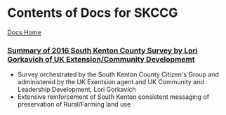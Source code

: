 # Contents of Docs for SKCCG
[Docs Home](/info/docs/)


### [Summary of 2016 South Kenton County Survey by Lori Gorkavich of UK Extension/Community Developmemt](/info/docs/kenton_fiscal_court/2016%20Executive%20Summary%20and%20Survey%20Results%20(PDF).pdf)
* Survey orchestrated by the South Kenton County Citizen's Group and administered by the UK Exentsion agent and UK Community and Leadership Development, Lori Gorkavich
* Extensive reinforcement of South Kenton consistent messaging of preservation of Rural/Farming land use